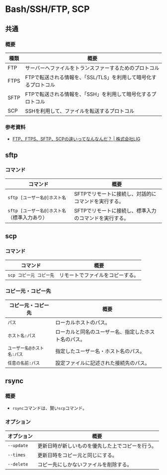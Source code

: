 # Bash/SSH/FTP, SCP

## 共通

### 概要

| 種類   | 概要                                    |
|------|---------------------------------------|
| FTP  | サーバーへファイルをトランスファーするためのプロトコル           |
| FTPS | FTPで転送される情報を、「SSL/TLS」を利用して暗号化するプロトコル |
| SFTP | FTPで転送される情報を、「SSH」を利用して暗号化するプロトコル     |
| SCP  | SSHを利用して、ファイルを転送するプロトコル               |

### 参考資料

- [FTP、FTPS、SFTP、SCPの違いってなんなんだ？ | 株式会社LIG](https://liginc.co.jp/398039)

## sftp

### コマンド

| コマンド                        | 概要                            |
|-----------------------------|-------------------------------|
| `sftp [ユーザー名@]ホスト名`         | SFTPでリモートに接続し、対話的にコマンドを実行する。  |
| `sftp [ユーザー名@]ホスト名`（標準入力あり） | SFTPでリモートに接続し、標準入力のコマンドを実行する。 |

## scp

### コマンド

| コマンド            | 概要               |
|-----------------|------------------|
| `scp コピー元 コピー先` | リモートでファイルをコピーする。 |

### コピー元・コピー先

| コピー元・コピー先       | 概要                         |
|-----------------|----------------------------|
| `パス`            | ローカルホストのパス。                |
| `ホスト名:パス`       | ローカルと同名のユーザー名、指定したホスト名のパス。 |
| `ユーザー名@ホスト名:パス` | 指定したユーザー名・ホスト名のパス。         |
| `任意の名前:パス`      | 設定ファイルに記述された接続先のパス。        |

## rsync

### 概要

- `rsync`コマンドは、賢い`scp`コマンド。

### オプション

| オプション      | 概要                       |
|------------|--------------------------|
| `--update` | 更新日時が新しいものを優先した上でコピーを行う。 |
| `--times`  | 更新日時をコピー元と同じにする。         |
| `--delete` | コピー先にしかないファイルを削除する。      |

